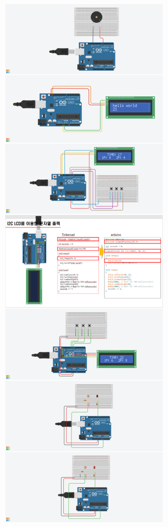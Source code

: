 ![](./IMAGES1/buzzer.png)
![](./IMAGES1/lcd01.png)
![](./IMAGES1/lcd04.png)
![](./IMAGES1/lcd05.png)
![](./IMAGES1/lcd06.png)
![](./IMAGES1/photo01.png)
![](./IMAGES1/photo02.png)
